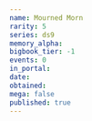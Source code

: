 ```yaml
---
name: Mourned Morn
rarity: 5
series: ds9
memory_alpha:
bigbook_tier: -1
events: 0
in_portal:
date:
obtained:
mega: false
published: true
---
```



